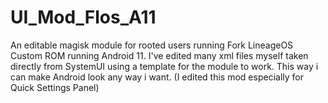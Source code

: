 # UI_Mod_Flos_A11
 An editable magisk module for rooted users running Fork LineageOS Custom ROM running Android 11. I've edited many xml files myself taken directly from SystemUI using a template for the module to work. This way i can make Android look any way i want. (I edited this mod especially for Quick Settings Panel)
